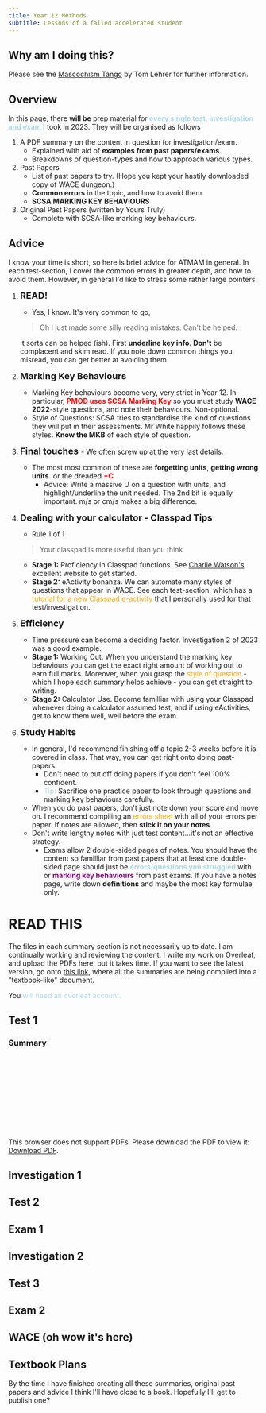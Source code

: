 ```yaml
---
title: Year 12 Methods 
subtitle: Lessons of a failed accelerated student
---
```

<style>
blue {
  color: lightblue;
}
red {
  color: red;
}
orange {
    color: orange;
}
purple {
    color: purple;
}
bigg {
    font-size: large;
}
</style>
## Why am I doing this?
Please see the [Mascochism Tango](https://www.youtube.com/watch?v=TytGOeiW0aE) by Tom Lehrer for further information.

## Overview
In this page, there **will be** prep material for  <blue> **every single test, investigation and exam** </blue> I took in 2023. They will be organised as follows
1. A PDF summary on the content in question for investigation/exam.
    - Explained with aid of **examples from past papers/exams**.
    - Breakdowns of question-types and how to approach various types.
2. Past Papers
    - List of past papers to try. (Hope you kept your hastily downloaded copy of WACE dungeon.)
    - **Common errors** in the topic, and how to avoid them.
    - **SCSA MARKING KEY BEHAVIOURS**
3. Original Past Papers (written by Yours Truly)
    - Complete with SCSA-like marking key behaviours.
## Advice
I know your time is short, so here is brief advice for ATMAM in general. In each test-section, I cover the common errors in greater depth, and how to avoid them. However, in general I'd like to stress some rather large pointers.
1. <bigg> **READ!** </bigg>
    - Yes, I know. It's very common to go,
    > Oh I just made some silly reading mistakes. Can't be helped.

    It sorta can be helped (ish). First **underline key info**. **Don't** be complacent and skim read. If you note down common things you misread, you can get better at avoiding them.
2.  <bigg> **Marking Key Behaviours** </bigg>
    - Marking Key behaviours become very, very strict in Year 12. In particular, <red>**PMOD uses SCSA Marking Key**</red> so you must study **WACE 2022**-style questions, and note their behaviours. Non-optional.
    - Style of Questions: SCSA tries to standardise the kind of questions they will put in their assessments. Mr White happily follows these styles. **Know the MKB** of each style of question.
3. <bigg> **Final touches** </bigg> - We often screw up at the very last details.
    - The most most common of these are **forgetting units**, **getting wrong units.** or the dreaded <red>**+C**</red>
        - Advice: Write a massive U on a question with units, and highlight/underline the unit needed. The 2nd bit is equally important. m/s or cm/s makes a big difference.
4. <bigg> **Dealing with your calculator - Classpad Tips** </bigg>
    - Rule 1 of 1
    > Your classpad is more useful than you think

    - **Stage 1:** Proficiency in Classpad functions. See [Charlie Watson's](https://charliewatson.com/) excellent website to get started.
    - **Stage 2:** eActivity bonanza. We can automate many styles of questions that appear in WACE. See each test-section, which has a <orange>tutorial for a new Classpad e-activity</orange> that I personally used for that test/investigation.
5. <bigg>**Efficiency**</bigg>
    - Time pressure can become a deciding factor. Investigation 2 of 2023 was a good example.
    - **Stage 1:** Working Out. When you understand the marking key behaviours you can get the exact right amount of working out to earn full marks. Moreover, when you grasp the <orange>style of question</orange> - which I hope each summary helps achieve - you can get straight to writing.
    - **Stage 2:** Calculator Use. Become familliar with using your Classpad whenever doing a calculator assumed test, and if using eActivities, get to know them well, well before the exam.
6. <bigg>**Study Habits**</bigg>
    - In general, I'd recommend finishing off a topic 2-3 weeks before it is covered in class. That way, you can get right onto doing past-papers.
        - Don't need to put off doing papers if you don't feel 100% confident.
        - <blue>Tip:</blue> Sacrifice one practice paper to look through questions and marking key behaviours carefully. 
    - When you do past papers, don't just note down your score and move on. I recommend compiling an <orange>errors sheet</orange> with all of your errors per paper. If notes are allowed, then **stick it on your notes**.
    - Don't write lengthy notes with just test content...it's not an effective strategy.
        - Exams allow 2 double-sided pages of notes. You should have the content so familliar from past papers that at least one double-sided page should just be <blue> **errors/questions you struggled** </blue> with or <purple> **marking key behaviours** </purple> from past exams. If you have a notes page, write down **definitions** and maybe the most key formulae only.

# READ THIS
The files in each summary section is not necessarily up to date. I am continually working and reviewing the content. I write my work on Overleaf, and upload the PDFs here, but it takes time. If you want to see the latest version, go onto <a href="https://www.overleaf.com/read/vrsnzmptspks">this link</a>, where all the summaries are being compiled into a "textbook-like" document. 

You <blue> will need an overleaf account.</blue>
## Test 1
### Summary
<object data="https://drive.google.com/file/d/1IwPv1VhbaUu272LVZUCula_4U7DVnJHD/view?usp=sharing" type="application/pdf" width="200px" height="200px">
    <embed src="https://drive.google.com/file/d/1IwPv1VhbaUu272LVZUCula_4U7DVnJHD/view?usp=sharing">
        <p>This browser does not support PDFs. Please download the PDF to view it: <a href="https://drive.google.com/file/d/1IwPv1VhbaUu272LVZUCula_4U7DVnJHD/view?usp=sharing">Download PDF</a>.</p>
    </embed>
</object> 

## Investigation 1
## Test 2
## Exam 1
## Investigation 2
## Test 3
## Exam 2

## WACE (oh wow it's here)
## Textbook Plans
By the time I have finished creating all these summaries, original past papers and advice I think I'll have close to a book. Hopefully I'll get to publish one? 

